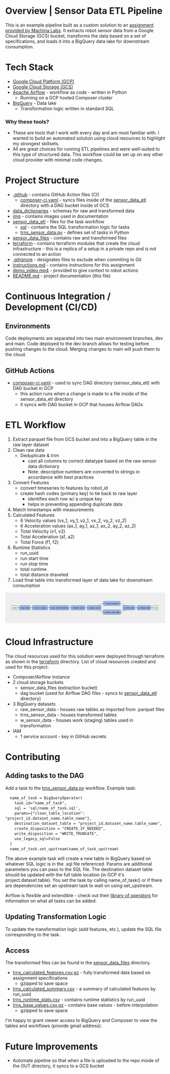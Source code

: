 # Overview | Sensor Data ETL Pipeline

This is an example pipeline built as a custom solution to an [assignment provided by Machina Labs](https://github.com/Machina-Labs/data_engineer_hw). It extracts robot sensor data from a Google Cloud Storage (GCS) bucket, transforms the data based on a set of specifications, and loads it into a BigQuery data lake for downstream consumption.

# Tech Stack
- [Google Cloud Platform (GCP)](https://cloud.google.com/gcp)
- [Google Cloud Storage (GCS)](https://cloud.google.com/storage/docs)
- [Apache Airflow](https://airflow.apache.org/docs/apache-airflow/stable/) - workflow as code - written in Python
  - Running on a GCP hosted Composer cluster
- [BigQuery](https://cloud.google.com/bigquery/docs) - Data lake
  - Transformation logic written in standard SQL

### Why these tools?  
- These are tools that I work with every day and am most familiar with. I wanted to build an automated solution using cloud resources to highlight my strongest skillsets.
- All are great choices for running ETL pipelines and were well-suited to this type of structured data. This workflow could be set up on any other cloud provider with minimal code changes.

# Project Structure 
- [.github](./.github) - contains GitHub Action files (CI)
  - [composer-ci.yaml](./.github/workflows/composer-ci.yaml) - syncs files inside of the [sensor_data_etl](./sensor_data_etl) directory with a DAG bucket inside of GCS
- [data_dictionaries](./data_dictionaries) - schemas for raw and transformed data
- [img](./img) - contains images used in documentation
- [sensor_data_etl](./sensor_data_etl) - files for the task workflow
  - [sql](./sensor_data_etl/sql) - contains the SQL transformation logic for tasks
  - [trns_sensor_data.py](./sensor_data_etl/trns_sensor_data.py) - defines set of tasks in Python
- [sensor_data_files](./sensor_data_files) - contains raw and transformed files
- [terraform](./terraform) - contains terraform modules that create the cloud infrastructure - this is a replica of a setup in a private repo and is not connected to an action
- [.gitignore](./.gitignore) - designates files to exclude when commiting to Git
- [instructions.md](./instructions.md) - contains instructions for this assignment
- [demo_video.mp4](./demo_video.mp4) - provided to give context to robot actions
- [README.md](README.MD) - project documentation (this file)

# Continuous Integration / Development (CI/CD)
## Environments
Code deployments are separated into two main environment branches, dev and main. Code deployed to the dev branch allows for testing before pushing changes to the cloud. Merging changes to main will push them to the cloud.

## GitHub Actions
- [composer-ci.yaml](./.github/workflows/composer-ci.yaml) - used to sync DAG directory (sensor_data_etl) with DAG bucket in GCP 
  - this action runs when a change is made to a file inside of the sensor_data_etl directory
  - it syncs with DAG bucket in GCP that houses Airflow DAGs

# ETL Workflow 
1. Extract parquet file from GCS bucket and into a BigQuery table in the raw layer dataset
2. Clean raw data
    - Deduplicate & trim
      - cast all columns to correct datatype based on the raw sensor data dictionary
      - Note: descriptive numbers are converted to strings in accordance with best practices
3. Convert Features
    - convert timeseries to features by robot_id
    - create hash codes (primary key) to tie back to raw layer
      - identifies each row w/ a unique key
      - helps in preventing appending duplicate data
4. Match timestamps with measurements
5. Calculated Features 
   - 6 Velocity values (vx_1, vy_1, vz_1, vx_2, vy_2, vz_2)
   - 6 Acceleration values (ax_1, ay_1, az_1, ax_2, ay_2, az_2)
   - Total Velocity (v1, v2)
   - Total Acceleration (a1, a2)
   - Total Force (f1, f2)
6. Runtime Statistics
   - run_uuid
   - run start time
   - run stop time
   - total runtime
   - total distance draveled
8. Load final table into transformed layer of data lake for downstream consumption

![Airflow DAG](./img/airflow_dag_v2.png)

# Cloud Infrastructure
The cloud resources used for this solution were deployed through terraform as shown in the [terraform](./terraform) directory. List of cloud resources created and used for this project:
- Composer/Airflow instance
- 2 cloud storage buckets
  - sensor_data_files (extraction bucket)
  - dag bucket (used for Airflow DAG files - syncs to [sensor_data_etl](./sensor_data_etl) directory)
- 3 BigQuery datasets
  - raw_sensor_data - houses raw tables as imported from .parquet files
  - trns_sensor_data - houses transformed tables
  - w_sensor_data - houses work (staging) tables used in transformation 
- IAM 
  - 1 service account - key in GitHub secrets

# Contributing
## Adding tasks to the DAG
Add a task to the [trns_sensor_data.py](sensor_data_etl/trns_sensor_data.py) workflow. Example task:

      name_of_task = BigQueryOperator(
        task_id="name_of_task",
        sql = 'sql/name_of_task.sql',
        params={"clean_table_location": "project_id.dataset_name.table_name"},
        destination_dataset_table = "project_id.dataset_name.table_name",
        create_disposition = "CREATE_IF_NEEDED",
        write_disposition = "WRITE_TRUNCATE",
        use_legacy_sql=False 
      )
      name_of_task.set_upstream(name_of_task_upstream)

The above example task will create a new table in BigQuery based on whatever SQL logic is in the .sql file referenced. Params are additional parameters you can pass to the SQL file. The destination dataset table should be updated with the full table location (in GCP it's project.dataset.table). You set the task by calling name_of_task() or if there are dependencies set an upstream task to wait on using set_upstream.

Airflow is flexible and extendible - check out their [library of operators](https://airflow.apache.org/docs/apache-airflow/stable/concepts/operators.html) for information on what all tasks can be added.
## Updating Transformation Logic
To update the transformation logic (add features, etc.), update the SQL file corresponding to the task.
## Access
The transformed files can be found in the [sensor_data_files](./sensor_data_files/in) directory.

- [trns_calculated_features.csv.gz](./sensor_data_files/in/trns_calculated_features.csv.gz) - fully transformed data based on assignment specifications
  - gzipped to save space
- [trns_calculated_summary.csv](./sensor_data_files/in/trns_calculated_summary.csv) - a summary of calculated features by run_uuid
- [trns_runtime_stats.csv](./sensor_data_files/in/trns_runtime_stats.csv) - contains runtime statistics by run_uuid
- [trns_base_values.csv.gz](./sensor_data_files/in/trns_base_values.csv.gz) - contains base values - before interpolation 
  - gzipped to save space

I'm happy to grant viewer access to BigQuery and Composer to view the tables and workflows (provide gmail address).

# Future Improvements
- Automate pipeline so that when a file is uploaded to the repo inside of the OUT directory, it syncs to a GCS bucket 